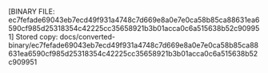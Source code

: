 [BINARY FILE: ec7fefade69043eb7ecd49f931a4748c7d669e8a0e7e0ca58b85ca88631ea6590cf985d25318354c42225cc35658921b3b01acca0c6a515638b52c909951]
Stored copy: docs/converted-binary/ec7fefade69043eb7ecd49f931a4748c7d669e8a0e7e0ca58b85ca88631ea6590cf985d25318354c42225cc35658921b3b01acca0c6a515638b52c909951
